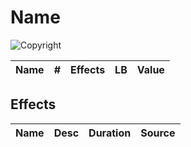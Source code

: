 # Name

![Copyright]()





| Name | # | Effects | LB | Value |
| :--: | :-: | :----: | :-: | :---: |

## Effects

| Name | Desc | Duration | Source |
| :--- | :----: | :------: | :-----------: |
